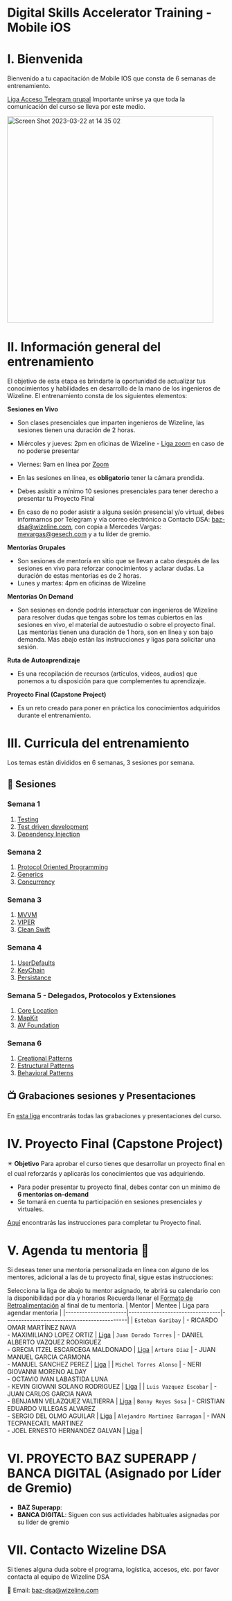 # Digital Skills Accelerator Training - Mobile iOS

# I. Bienvenida
Bienvenido a tu capacitación de Mobile IOS que consta de 6 semanas de entrenamiento.

[Liga Acceso Telegram grupal](https://t.me/+ce1FaKIjcr81MGI5)
Importante unirse ya que toda la comunicación del curso se lleva por este medio.

<img width="476" alt="Screen Shot 2023-03-22 at 14 35 02" src="https://user-images.githubusercontent.com/114529977/227031630-6c263c8a-d41d-493a-a136-f05b78a144ff.png">



# II. Información general del entrenamiento
El objetivo de esta etapa es brindarte la oportunidad de actualizar tus conocimientos y habilidades en desarrollo de la mano de los ingenieros de Wizeline. El entrenamiento consta de los siguientes elementos: 

**Sesiones en Vivo** 
- Son clases presenciales que imparten ingenieros de Wizeline, las sesiones tienen una duración de 2 horas.
- Miércoles y jueves: 2pm en oficinas de Wizeline - [Liga zoom](https://wizeline.zoom.us/j/81192692315) en caso de no poderse presentar
- Viernes: 9am en línea por [Zoom](https://wizeline.zoom.us/j/81192692315)

- En las sesiones en línea, es **obligatorio** tener la cámara prendida.
- Debes asisitir a mínimo 10 sesiones presenciales para tener derecho a presentar tu Proyecto Final
- En caso de no poder asistir a alguna sesión presencial y/o virtual, debes informarnos por Telegram y vía correo electrónico a Contacto DSA: baz-dsa@wizeline.com, con copia a Mercedes Vargas: mevargas@gesech.com y a tu líder de gremio. 

**Mentorías Grupales**
- Son sesiones de mentoría en sitio que se llevan a cabo después de las sesiones en vivo para reforzar conocimientos y aclarar dudas. La duración de estas mentorías es de 2 horas.
- Lunes y martes: 4pm en oficinas de Wizeline

**Mentorías On Demand**
- Son sesiones en donde podrás interactuar con ingenieros de Wizeline para resolver dudas que tengas sobre los temas cubiertos en las sesiones en vivo, el material de autoestudio o sobre el proyecto final. Las mentorías tienen una duración de 1 hora, son en línea y son bajo demanda. Más abajo están las instrucciones y ligas para solicitar una sesión.

**Ruta de Autoaprendizaje**
- Es una recopilación de recursos (artículos, videos, audios) que ponemos a tu disposición para que complementes tu aprendizaje.

**Proyecto Final (Capstone Project)**
- Es un reto creado para poner en práctica los conocimientos adquiridos durante el entrenamiento. 

# III. Curricula del entrenamiento
Los temas están divididos en 6 semanas, 3 sesiones por semana. 

## :bookmark_tabs: Sesiones

### Semana 1
   1. [Testing](curso/semana_1/sesion_1)
   2. [Test driven development](curso/semana_1/sesion_2)
   3. [Dependency Injection](curso/semana_1/sesion_3)

### Semana 2 
   1. [Protocol Oriented Programming](curso/semana_2/sesion_1)
   2. [Generics](curso/semana_2/sesion_2)
   3. [Concurrency](curso/semana_2/sesion_3)

### Semana 3
   1. [MVVM](curso/semana_3/sesion_1)
   2. [VIPER](curso/semana_3/sesion_2)
   3. [Clean Swift](curso/semana_3/sesion_3)

### Semana 4
   1. [UserDefaults](hcurso/semana_4/sesion_1)
   2. [KeyChain](curso/semana_4/sesion_2)
   3. [Persistance](curso/semana_4/sesion_3)

### Semana 5 - Delegados, Protocolos y Extensiones
   1. [Core Location](curso/semana_5/sesion_1)
   2. [MapKit](curso/semana_5/sesion_2)
   3. [AV Foundation](curso/semana_5/sesion_3)

### Semana 6
   1. [Creational Patterns](curso/semana_6/sesion_1)
   2. [Estructural Patterns](curso/semana_6/sesion_2)
   3. [Behavioral Patterns](curso/semana_6/sesion_3)

## 📺 Grabaciones sesiones y Presentaciones

En [esta liga](/Grabaciones_y_Presentaciones.md) encontrarás todas las grabaciones y presentaciones del curso.


# IV. Proyecto Final (Capstone Project)
✴️ **Objetivo**
Para aprobar el curso tienes que desarrollar un proyecto final en el cual reforzarás y aplicarás los conocimientos que vas adquiriendo.
- Para poder presentar tu proyecto final, debes contar con un mínimo de **6 mentorías on-demand**
- Se tomará en cuenta tu participación en sesiones presenciales y virtuales. 

[Aquí](https://github.com/wizelineacademy/baz-ios-project-c4-2023) encontrarás las instrucciones para completar tu Proyecto final.


# V. Agenda tu mentoria 📆
Si deseas tener una mentoria personalizada en línea con alguno de los mentores, adicional a las de tu proyecto final, sigue estas instrucciones:

Selecciona la liga de abajo tu mentor asignado, te abrirá su calendario con la disponibilidad por día y horarios
Recuerda llenar el [Formato de Retroalimentación](https://forms.gle/vrGE16LpuRy4h6Xh8) al final de tu mentoría.
| Mentor               | Mentee                          |  Liga para agendar mentoria                |
|----------------------|---------------------------------|--------------------------------------------|
| `Esteban Garibay`      | - RICARDO OMAR MARTÍNEZ NAVA  <br/> - MAXIMILIANO LOPEZ ORTIZ  | [Liga](https://calendly.com/esteban-garibay/baz-mentorias-1-1)
| `Juan Dorado Torres`       | - DANIEL ALBERTO VAZQUEZ RODRIGUEZ <br/> - GRECIA ITZEL ESCARCEGA MALDONADO | [Liga](https://calendly.com/juan-doraado/baz-mentoria-1-1)
| `Arturo Díaz`       | - JUAN MANUEL GARCIA CARMONA <br/> -  MANUEL SANCHEZ PEREZ  | [Liga](https://calendly.com/arturo-diaz-wize/baz-mentoria-1-1) |
| `Michel Torres Alonso`      | -  NERI GIOVANNI MORENO ALDAY <br/> - OCTAVIO IVAN LABASTIDA LUNA  <br/> - KEVIN GIOVANI SOLANO RODRIGUEZ  | [Liga](https://calendly.com/michel-torres-alonso/baz-mentoria-1-1) |
| `Luis Vazquez Escobar`      |  - JUAN CARLOS GARCIA NAVA <br/> - BENJAMIN VELAZQUEZ VALTIERRA  | [Liga](https://calendly.com/luis-vazquez-e/baz-mentoria-1-1)
| `Benny Reyes Sosa`  | - CRISTIAN EDUARDO VILLEGAS ALVAREZ <br/> - SERGIO DEL OLMO AGUILAR | [Liga](https://calendly.com/benny-reyes/baz-mentoria-1-1)
| `Alejandro Martinez Barragan`    | - IVAN TECPANECATL MARTINEZ  <br/> - JOEL ERNESTO HERNANDEZ GALVAN | [Liga](https://calendly.com/alejandro-mb/mentorias-baz) |
                                     

# VI. PROYECTO BAZ SUPERAPP / BANCA DIGITAL (Asignado por Líder de Gremio)

- **BAZ Superapp**: 
- **BANCA DIGITAL**: Siguen con sus actividades habituales asignadas por su líder de gremio


# VII. Contacto Wizeline DSA
Si tienes alguna duda sobre el programa, logística, accesos, etc. por favor contacta al equipo de Wizeline DSA

:email: Email: [baz-dsa@wizeline.com](baz-dsa@wizeline.com)
